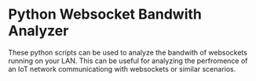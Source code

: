 # Python Websocket Bandwith Analyzer
These python scripts can be used to analyze the bandwith of websockets running on your LAN. This can be useful for analyzing the perfromence of an IoT network communicationg with websockets or similar scenarios.